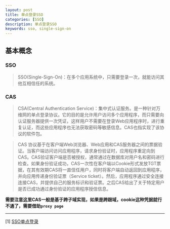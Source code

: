 ```yaml
---
layout: post
title: 单点登录SSO
categories: [SSO]
description: 单点登录SSO
keywords: sso, single-sign-on
---
```


## 基本概念

### SSO

> SSO(Single-Sign-On)：在多个应用系统中，只需要登录一次，就能访问其他互相信任的系统。

### CAS

> CSA(Central Authentication Service)：集中式认证服务。是一种针对万维网的单点登录协议。它的目的是允许用户访问多个应用程序，而只需要向认证服务器提供一次凭证，这样用户不需要在登录Web应用程序时，进行重复认证，而这些应用程序也无法获取密码等敏感信息。CAS也指实现了该协议的软件包。

> CAS 协议基于在客户端Web浏览器、Web应用和CAS服务器之间的票据验证。当客户端访问访问应用程序，请求身份验证时，应用程序重定向到CAS。CAS验证客户端是否被授权，通常通过在数据库对用户名和密码进行检查。如果身份验证成功，CAS一次性在客户端以Cookie形式发放TGT票据，在其有效期CAS将一直信任用户，同时将客户端自动返回到应用程序，并向应用传递身份验证票（Service ticket）。然后，应用程序通过安全连接连接CAS，并提供自己的服务标识和验证票。之后CAS给出了关于特定用户是否已成功通过身份验证的应用程序授信信息。

**需要注意这里CAS一般是基于跨子域实现，如果是跨跟域，cookie这种凭据就行不通了，需要借助`proxy page`**

---

[1] [SSO单点登录](https://wylong.top/%E6%8A%80%E6%9C%AF%E9%9A%8F%E7%AC%94/20210702-%E5%8D%95%E7%82%B9%E7%99%BB%E5%BD%95-SSO.html)